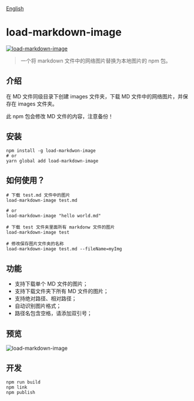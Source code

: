 [English](./README.md)

# load-markdown-image

[![load-markdown-image](https://img.shields.io/badge/npm-v1.0.9-blue)](https://npmjs.org/package/load-markdown-image)

> 一个将 markdown 文件中的网络图片替换为本地图片的 npm 包。

## 介绍

在 MD 文件同级目录下创建 images 文件夹，下载 MD 文件中的网络图片，并保存在 images 文件夹。

此 npm 包会修改 MD 文件的内容，注意备份！

## 安装

```shell
npm install -g load-markdwon-image
# or
yarn global add load-markdown-image
```

## 如何使用？

```shell
# 下载 test.md 文件中的图片
load-markdown-image test.md

# or
load-markdown-image "hello world.md"

# 下载 test 文件夹里面所有 markdonw 文件的图片
load-markdown-image test

# 修改保存图片文件夹的名称
load-markdown-image test.md --fileName=myImg
```

## 功能

- 支持下载单个 MD 文件的图片；
- 支持下载文件夹下所有 MD 文件的图片；
- 支持绝对路径、相对路径；
- 自动识别图片格式；
- 路径名包含空格，请添加双引号；

## 预览

![load-markdown-image](https://img-blog.csdnimg.cn/e23ef95e4696418eb5db389940a5cd83.png)

## 开发

```
npm run build
npm link
npm publish
```

